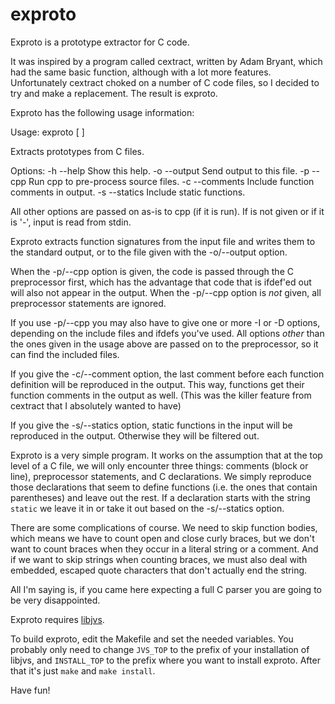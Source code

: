 exproto
=======

Exproto is a prototype extractor for C code.

It was inspired by a program called cextract, written by Adam Bryant,
which had the same basic function, although with a lot more features.
Unfortunately cextract choked on a number of C code files, so I decided
to try and make a replacement. The result is exproto.

Exproto has the following usage information:

  Usage: exproto <options> [ <input-file> ]
  
  Extracts prototypes from C files.
  
  Options:
    -h --help		Show this help.
    -o --output <file>	Send output to this file.
    -p --cpp		Run cpp to pre-process source files.
    -c --comments		Include function comments in output.
    -s --statics		Include static functions.
  
  All other options are passed on as-is to cpp (if it is run).
  If <input-file> is not given or if it is '-', input is read from stdin.

Exproto extracts function signatures from the input file and writes them
to the standard output, or to the file given with the -o/--output option.

When the -p/--cpp option is given, the code is passed through the C
preprocessor first, which has the advantage that code that is ifdef'ed
out will also not appear in the output. When the -p/--cpp option is
*not* given, all preprocessor statements are ignored.

If you use -p/--cpp you may also have to give one or more -I or -D
options, depending on the include files and ifdefs you've used. All
options *other* than the ones given in the usage above are passed on to
the preprocessor, so it can find the included files.

If you give the -c/--comment option, the last comment before each
function definition will be reproduced in the output. This way,
functions get their function comments in the output as well. (This was
the killer feature from cextract that I absolutely wanted to have)

If you give the -s/--statics option, static functions in the input will
be reproduced in the output. Otherwise they will be filtered out.

Exproto is a very simple program. It works on the assumption that at the
top level of a C file, we will only encounter three things: comments
(block or line), preprocessor statements, and C declarations. We simply
reproduce those declarations that seem to define functions (i.e. the
ones that contain parentheses) and leave out the rest. If a declaration
starts with the string `static` we leave it in or take it out based on
the -s/--statics option.

There are some complications of course. We need to skip function bodies,
which means we have to count open and close curly braces, but we don't
want to count braces when they occur in a literal string or a comment.
And if we want to skip strings when counting braces, we must also deal
with embedded, escaped quote characters that don't actually end the
string.

All I'm saying is, if you came here expecting a full C parser you are
going to be very disappointed.

Exproto requires [libjvs](https://github.com/jaccovanschaik/libjvs).

To build exproto, edit the Makefile and set the needed variables. You
probably only need to change `JVS_TOP` to the prefix of your
installation of libjvs, and `INSTALL_TOP` to the prefix where you want
to install exproto. After that it's just `make` and `make install`.

Have fun!
